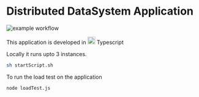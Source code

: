 # Distributed DataSystem Application

![example workflow](https://github.com/re-yuddham/DDS/actions/workflows/build.yml/badge.svg)

This application is developed in <img src="https://hackr.io/tutorials/typescript/logo-typescript.svg?ver=1610119323" alt="Typescript" width="20" height="20"/> Typescript

Locally it runs upto 3 instances.

```bash
sh startScript.sh
```

To run the load test on the application

```bash
node loadTest.js
```
